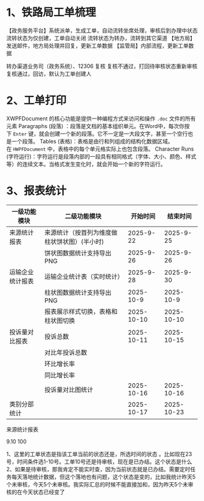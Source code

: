 
# 1、铁路局工单梳理

【政务服务平台】系统派单，生成工单，自动流转坐席处理，审核后到办理中状态
流转状态为仅创建，工单自动关闭
流转状态为转办，流转到其它渠道
【地方局】发送邮件，地方局处理并回复，更新工单数据
【监管局】内部流程，更新工单数据

转办渠道业务司（政务系统）、12306  复核
复核不通过，打回待审核状态重新审核
复核通过，回访，默认为工单创建人







# 2、工单打印
XWPFDocument 的核心功能是提供一种编程方式来访问和操作 `.doc` 文件的所有元素
Paragraphs (段落) ：段落是文档的基本组织单元。在Word中，每次你按下 `Enter` 键，就会创建一个新的段落。它不一定是一大段文字，甚至一个空行也是一个段落。
Tables (表格)：表格是由行和列组成的结构化数据区域。在 `HWPFDocument` 中，表格中的每个单元格实际上也包含段落。
Character Runs (字符运行)：字符运行是段落内部的一段具有相同格式（字体、大小、颜色、样式等）的连续文本。当格式发生变化时，就会开始一个新的字符运行。



# 3、报表统计

| 一级功能模块   | 二级功能模块                  | 开始时间       | 结束时间       |
| -------- | ----------------------- | ---------- | ---------- |
| 来源统计报表   | 来源统计（按首列为维度做柱状饼状图）(半小时) | 2025-9-22  | 2025-9-25  |
|          | 饼状图数据统计支持导出PNG          | 2025-9-26  | 2025-9-26  |
| 运输企业统计报表 | 运输企业统计表（实时统计）           | 2025-9-28  | 2025-9-30  |
|          | 柱状图数据统计支持导出PNG          | 2025-10-9  | 2025-10-9  |
|          | 报表展示样式切换，表格和柱状图切换       | 2025-10-10 | 2025-10-10 |
| 投诉量对比报表  | 投诉总数                    | 2025-10-11 | 2025-10-15 |
|          | 对比年投诉总数                 |            |            |
|          | 环比增长率                   |            |            |
|          | 同比增长率                   |            |            |
|          | 投诉量对比图统计                | 2025-10-16 | 2025-10-16 |
| 类别分部统计   |                         | 2025-10-17 | 2025-10-23 |

来源统计报表

9.10  100

1、这里的工单状态是指该工单当前的状态还是，所选时间的状态 。比如现在23号，时间条件选1-10号。工单10号还是待审核，现在是已办结。这个状态是什么
2、如果是待审核，那我肯定不能实时查，因为当前状态就是已办结。需要定时任务每天落地统计数据，但这个落地也有问题，这个状态是变的，比如我统计昨天5个未审核，今天5个未审核。我实际汇总的时候不能直接加和，因为昨天5个未审核的在今天状态已经变了



